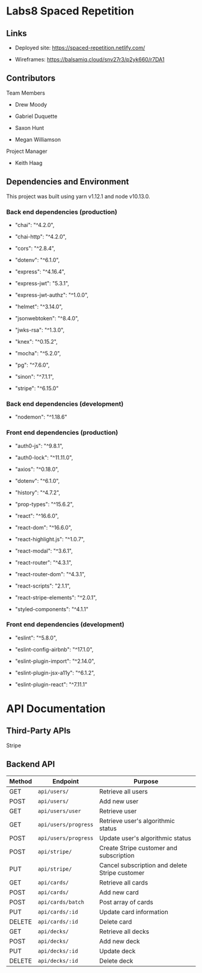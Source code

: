 # Labs8 Spaced Repetition

## Links

- Deployed site: https://spaced-repetition.netlify.com/

- Wireframes: https://balsamiq.cloud/snv27r3/p2yk660/r7DA1

## Contributors

Team Members

- Drew Moody

- Gabriel Duquette

- Saxon Hunt

- Megan Williamson

Project Manager

- Keith Haag

## Dependencies and Environment

This project was built using yarn v1.12.1 and node v10.13.0.

### Back end dependencies (production)

- "chai": "^4.2.0",

- "chai-http": "^4.2.0",

- "cors": "^2.8.4",

- "dotenv": "^6.1.0",

- "express": "^4.16.4",

- "express-jwt": "5.3.1",

- "express-jwt-authz": "^1.0.0",

- "helmet": "^3.14.0",

- "jsonwebtoken": "^8.4.0",

- "jwks-rsa": "^1.3.0",

- "knex": "^0.15.2",

- "mocha": "^5.2.0",

- "pg": "^7.6.0",

- "sinon": "^7.1.1",

- "stripe": "^6.15.0"

### Back end dependencies (development)

- "nodemon": "^1.18.6"

### Front end dependencies (production)

- "auth0-js": "^9.8.1",

- "auth0-lock": "^11.11.0",

- "axios": "^0.18.0",

- "dotenv": "^6.1.0",

- "history": "^4.7.2",

- "prop-types": "^15.6.2",

- "react": "^16.6.0",

- "react-dom": "^16.6.0",

- "react-highlight.js": "^1.0.7",

- "react-modal": "^3.6.1",

- "react-router": "^4.3.1",

- "react-router-dom": "^4.3.1",

- "react-scripts": "2.1.1",

- "react-stripe-elements": "^2.0.1",

- "styled-components": "^4.1.1"

### Front end dependencies (development)

- "eslint": "^5.8.0",

- "eslint-config-airbnb": "^17.1.0",

- "eslint-plugin-import": "^2.14.0",

- "eslint-plugin-jsx-a11y": "^6.1.2",

- "eslint-plugin-react": "^7.11.1"

# API Documentation

## Third-Party APIs

Stripe

## Backend API

| Method | Endpoint             | Purpose                                        |
| ------ | -------------------- | ---------------------------------------------- |
| GET    | `api/users/`         | Retrieve all users                             |
| POST   | `api/users/`         | Add new user                                   |
| GET    | `api/users/user`     | Retrieve user                                  |
| GET    | `api/users/progress` | Retrieve user's algorithmic status             |
| POST   | `api/users/progress` | Update user's algorithmic status               |
| POST   | `api/stripe/`        | Create Stripe customer and subscription        |
| PUT    | `api/stripe/`        | Cancel subscription and delete Stripe customer |
| GET    | `api/cards/`         | Retrieve all cards                             |
| POST   | `api/cards/`         | Add new card                                   |
| POST   | `api/cards/batch`    | Post array of cards                            |
| PUT    | `api/cards/:id`      | Update card information                        |
| DELETE | `api/cards/:id`      | Delete card                                    |
| GET    | `api/decks/`         | Retrieve all decks                             |
| POST   | `api/decks/`         | Add new deck                                   |
| PUT    | `api/decks/:id`      | Update deck                                    |
| DELETE | `api/decks/:id`      | Delete deck                                    |
